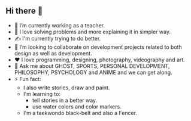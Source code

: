 ## Hi there 👋

- 🔭 I’m currently working as a teacher.
- 🌱 I love solving problems and more explaining it in simpler way.
- ✍ I'm currently trying to do better.
- 👯 I’m looking to collaborate on development projects related to both design as well as development.
- ❤ I love programming, designing, photography, videography and art.
- 💬 Ask me about GHOST, SPORTS, PERSONAL DEVELOPMENT, PHILOSOPHY, PSYCHOLOGY and ANIME and we can get along.
- ⚡ Fun fact:
    - I also write stories, draw and paint.
    - I'm learning to:
      + tell stories in a better way.
      + use water colors and color markers.
    - I'm a taekwondo black-belt and also a Fencer.
